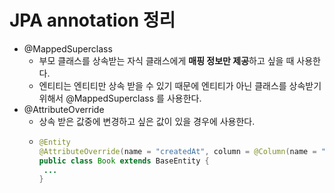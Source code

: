 # JPA annotation 정리

- @MappedSuperclass
  - 부모 클래스를 상속받는 자식 클래스에게 **매핑 정보만 제공**하고 싶을 때 사용한다.
  - 엔티티는 엔티티만 상속 받을 수 있기 때문에 엔티티가 아닌 클래스를 상속받기 위해서 @MappedSuperclass 를 사용한다.
- @AttributeOverride
  - 상속 받은 값중에 변경하고 싶은 값이 있을 경우에 사용한다.
  - ~~~ java
    @Entity
    @AttributeOverride(name = "createdAt", column = @Column(name = "publishedAt"))
    public class Book extends BaseEntity {
     ...
    }

    ~~~